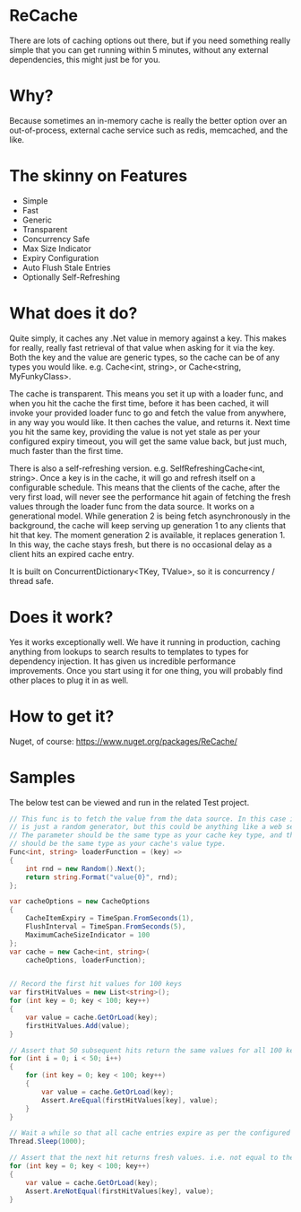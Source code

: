 ReCache
===========

There are lots of caching options out there, but if you need something really simple that you can get running within 5 minutes, without any external dependencies, this might just be for you.

Why?
====
Because sometimes an in-memory cache is really the better option over an out-of-process, external cache service such as redis, memcached, and the like.

The skinny on Features
========
* Simple
* Fast
* Generic
* Transparent
* Concurrency Safe
* Max Size Indicator
* Expiry Configuration
* Auto Flush Stale Entries
* Optionally Self-Refreshing

What does it do?
================
Quite simply, it caches any .Net value in memory against a key. This makes for really, really fast retrieval of that value when asking for it via the key.
Both the key and the value are generic types, so the cache can be of any types you would like.
e.g. Cache<int, string>, or Cache<string, MyFunkyClass>.

The cache is transparent. This means you set it up with a loader func, and when you hit the cache the first time, before it has been cached, it will invoke your provided loader func to go and fetch the value from anywhere, in any way you would like. It then caches the value, and returns it. Next time you hit the same key, providing the value is not yet stale as per your configured expiry timeout, you will get the same value back, but just much, much faster than the first time.

There is also a self-refreshing version.
e.g. SelfRefreshingCache<int, string>.
Once a key is in the cache, it will go and refresh itself on a configurable schedule. This means that the clients of the cache, after the very first load, will never see the performance hit again of fetching the fresh values through the loader func from the data source.
It works on a generational model. While generation 2 is being fetch asynchronously in the background, the cache will keep serving up generation 1 to any clients that hit that key. The moment generation 2 is available, it replaces generation 1. In this way, the cache stays fresh, but there is no occasional delay as a client hits an expired cache entry.

It is built on ConcurrentDictionary<TKey, TValue>, so it is concurrency / thread safe.

Does it work?
=============
Yes it works exceptionally well. We have it running in production, caching anything from lookups to search results to templates to types for dependency injection. It has given us incredible performance improvements.
Once you start using it for one thing, you will probably find other places to plug it in as well.

How to get it?
==============
Nuget, of course: 
https://www.nuget.org/packages/ReCache/


Samples
=======
The below test can be viewed and run in the related Test project.

```csharp
// This func is to fetch the value from the data source. In this case it 
// is just a random generator, but this could be anything like a web service or database.
// The parameter should be the same type as your cache key type, and the return value
// should be the same type as your cache's value type.
Func<int, string> loaderFunction = (key) =>
{
	int rnd = new Random().Next();
	return string.Format("value{0}", rnd);
};

var cacheOptions = new CacheOptions
{
	CacheItemExpiry = TimeSpan.FromSeconds(1),
	FlushInterval = TimeSpan.FromSeconds(5),
	MaximumCacheSizeIndicator = 100
};
var cache = new Cache<int, string>(
	cacheOptions, loaderFunction);


// Record the first hit values for 100 keys
var firstHitValues = new List<string>();
for (int key = 0; key < 100; key++)
{
	var value = cache.GetOrLoad(key);
	firstHitValues.Add(value);
}

// Assert that 50 subsequent hits return the same values for all 100 keys.
for (int i = 0; i < 50; i++)
{
	for (int key = 0; key < 100; key++)
	{
		var value = cache.GetOrLoad(key);
		Assert.AreEqual(firstHitValues[key], value);
	}
}

// Wait a while so that all cache entries expire as per the configured options
Thread.Sleep(1000);

// Assert that the next hit returns fresh values. i.e. not equal to the first hit values. 
for (int key = 0; key < 100; key++)
{
	var value = cache.GetOrLoad(key);
	Assert.AreNotEqual(firstHitValues[key], value);
}
```

